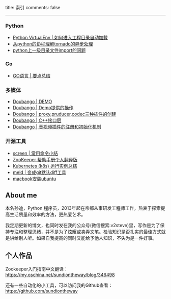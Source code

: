 title: 索引
comments: false

---

### Python

- [Python VirtualEnv | 如何进入工程目录自动加载](/2015/11/13/virtualenv-auto-activate/)
- [从python的协程理解tornado的异步处理](/2015/05/31/py_tornado_async/)
- [python上一级目录文件import的问题](/2014/01/01/py_import/)

### Go

- [GO语言 | 要点总结](/2015/02/01/golang/)

### 多媒体

- [Doubango | DEMO](/2014/03/01/dou_demo/)
- [Doubango | Demo提供的操作](/2014/03/01/dou_option/)
- [Doubango | proxy,pruducer,codec三种插件的创建](/2014/03/01/dou_plugin/)
- [Doubango | C++接口层](/2014/03/01/dou_interface/)
- [Doubango | 音视频插件的注册和初始化机制](/2014/03/01/dou_av/)

### 开源工具

- [screen | 常用命令小结](/2016/01/07/screen/)
- [ZooKeeper 帮助手册个人翻译版](/2014/10/14/zookeeper_help/)
- [Kubernetes (k8s) 运行实例总结](/2016/07/21/k8s/)
- [meld | 变成git默认diff工具](/2013/01/04/meld/)
- [macbook安装ubuntu](/2013/01/04/macbook_ubuntu/)



## About me

本名孙迪，Python 程序员，2013年起在帝都从事研发工程师工作，热衷于探索提高生活质量和效率的方法，更热爱艺术。

我定期更新的博文，也同时发在我的公众号(微信搜索:v2steve)里，写作是为了保持专注和整理思绪，并不是为了炫耀或卖弄文笔。检验知识是否扎实的最佳方式就是讲给别人听。如果自我提高的同时又能给予他人知识，不失为是一件好事。

## 个人作品

Zookeeper入门指南中文翻译：<https://my.oschina.net/sundiontheway/blog/346498>

还有一些自动化的小工具，可以访问我的Github查看：<https://github.com/sundiontheway>

